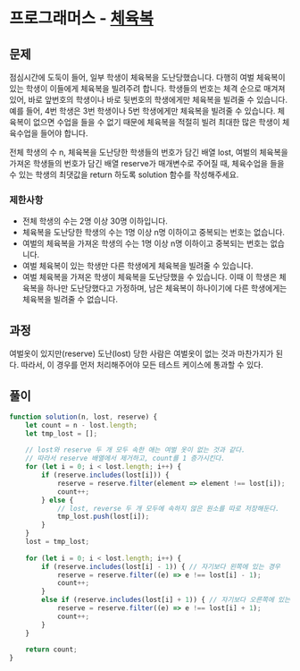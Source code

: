 # 프로그래머스 - [체육복](https://programmers.co.kr/learn/courses/30/lessons/42862#)

## 문제
점심시간에 도둑이 들어, 일부 학생이 체육복을 도난당했습니다. 다행히 여벌 체육복이 있는 학생이 이들에게 체육복을 빌려주려 합니다. 학생들의 번호는 체격 순으로 매겨져 있어, 바로 앞번호의 학생이나 바로 뒷번호의 학생에게만 체육복을 빌려줄 수 있습니다. 예를 들어, 4번 학생은 3번 학생이나 5번 학생에게만 체육복을 빌려줄 수 있습니다. 체육복이 없으면 수업을 들을 수 없기 때문에 체육복을 적절히 빌려 최대한 많은 학생이 체육수업을 들어야 합니다.

전체 학생의 수 n, 체육복을 도난당한 학생들의 번호가 담긴 배열 lost, 여벌의 체육복을 가져온 학생들의 번호가 담긴 배열 reserve가 매개변수로 주어질 때, 체육수업을 들을 수 있는 학생의 최댓값을 return 하도록 solution 함수를 작성해주세요.

### 제한사항
- 전체 학생의 수는 2명 이상 30명 이하입니다.
- 체육복을 도난당한 학생의 수는 1명 이상 n명 이하이고 중복되는 번호는 없습니다.
- 여벌의 체육복을 가져온 학생의 수는 1명 이상 n명 이하이고 중복되는 번호는 없습니다.
- 여벌 체육복이 있는 학생만 다른 학생에게 체육복을 빌려줄 수 있습니다.
- 여벌 체육복을 가져온 학생이 체육복을 도난당했을 수 있습니다. 이때 이 학생은 체육복을 하나만 도난당했다고 가정하며, 남은 체육복이 하나이기에 다른 학생에게는 체육복을 빌려줄 수 없습니다.

## 과정
여벌옷이 있지만(reserve) 도난(lost) 당한 사람은 여벌옷이 없는 것과 마찬가지가 된다. 따라서, 이 경우를 먼저 처리해주어야 모든 테스트 케이스에 통과할 수 있다.

## 풀이

```javascript
function solution(n, lost, reserve) {
    let count = n - lost.length;
    let tmp_lost = [];
    
    // lost와 reserve 두 개 모두 속한 애는 여벌 옷이 없는 것과 같다.
    // 따라서 reserve 배열에서 제거하고, count를 1 증가시킨다.
    for (let i = 0; i < lost.length; i++) {
        if (reserve.includes(lost[i])) {
            reserve = reserve.filter(element => element !== lost[i]);
            count++;
        } else {
            // lost, reverse 두 개 모두에 속하지 않은 원소를 따로 저장해둔다.
            tmp_lost.push(lost[i]);
        }
    }
    lost = tmp_lost;
    
    for (let i = 0; i < lost.length; i++) {
        if (reserve.includes(lost[i] - 1)) { // 자기보다 왼쪽에 있는 경우
            reserve = reserve.filter((e) => e !== lost[i] - 1);
            count++;
        }
        else if (reserve.includes(lost[i] + 1)) { // 자기보다 오른쪽에 있는 경우
            reserve = reserve.filter((e) => e !== lost[i] + 1);
            count++;
        }
    }
    
    return count;
}
```
